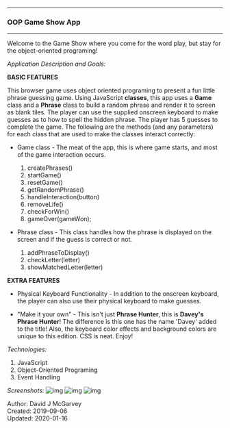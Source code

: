 -----------------------------------------
###         OOP Game Show App         ###
-----------------------------------------

Welcome to the Game Show where you come for the word play, but stay for the
object-oriented programing!

*Application Description and Goals:* 

**BASIC FEATURES**

This browser game uses object oriented programing to present a fun little
phrase guessing game. Using JavaScript **classes**, this app uses a **Game**
class and a **Phrase** class to build a random phrase and render it to screen
as blank tiles. The player can use the supplied onscreen keyboard to make
guesses as to how to spell the hidden phrase. The player has 5 guesses to
complete the game. The following are the methods (and any parameters) for each
class that are used to make the classes interact correctly:

- Game class - The meat of the app, this is where game starts, and most of the
game interaction occurs.
  1. createPhrases()
  2. startGame()
  3. resetGame()
  4. getRandomPhrase()
  5. handleInteraction(button)
  6. removeLife()
  7. checkForWin()
  8. gameOver(gameWon);

- Phrase class - This class handles how the phrase is displayed on the screen
and if the guess is correct or not.
  1. addPhraseToDisplay()
  2. checkLetter(letter)
  3. showMatchedLetter(letter)

**EXTRA FEATURES**

- Physical Keyboard Functionality - In addition to the onscreen keyboard, the
player can also use their physical keyboard to make guesses.

- "Make it your own" - This isn't just **Phrase Hunter**, this is **Davey's
Phrase Hunter**! The difference is this one has the name 'Davey' added to the
title! Also, the keyboard color effects and background colors are unique to
this edition. CSS is neat. Enjoy!

*Technologies:*

1. JavaScript
2. Object-Oriented Programing
3. Event Handling

*Screenshots:*
![img](https://user-images.githubusercontent.com/42125523/72556132-daf22f00-3852-11ea-8c77-6d2b1312d352.png)
![img](https://user-images.githubusercontent.com/42125523/72556133-daf22f00-3852-11ea-8385-be51f24e1147.png)
![img](https://user-images.githubusercontent.com/42125523/72556134-daf22f00-3852-11ea-9980-c755d60ae3e2.png)

Author: David J McGarvey  
Created: 2019-09-06  
Updated: 2020-01-16  
